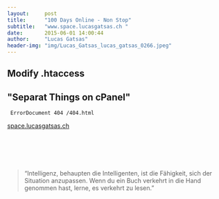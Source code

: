 ```yaml
---
layout:     post
title:      "100 Days Online - Non Stop"
subtitle:   "www.space.lucasgatsas.ch "
date:       2015-06-01 14:00:44
author:     "Lucas Gatsas"
header-img: "img/Lucas_Gatsas_lucas_gatsas_0266.jpeg"
---
```

<h2 class="section-heading">Modify .htaccess</h2>
<h2 class="section-heading">"Separat Things on cPanel"</h2>

<code> ErrorDocument 404 /404.html</code>

<a href="http://space.lucasgatsas.ch/64376473647637467364634376437647364736473647356736537657365763576375673657365763756376">space.lucasgatsas.ch</a>

<br><br>


<br>
<blockquote>
“Intelligenz, behaupten die Intelligenten, ist die Fähigkeit, sich der Situation anzupassen. Wenn du ein Buch verkehrt in die Hand genommen hast, lerne, es verkehrt zu lesen.” 
</blockquote>

